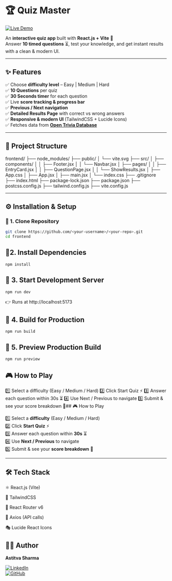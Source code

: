 # 🏆 Quiz Master  

[![Live Demo](https://img.shields.io/badge/Live-Demo-brightgreen?style=for-the-badge&logo=vercel)](https://dh5uaxfjzwbbq.cloudfront.net/
)

An **interactive quiz app** built with **React.js + Vite** 🎯  
Answer **10 timed questions** ⏳, test your knowledge, and get instant results with a clean & modern UI.  

---

## ✨ Features  

✅ Choose **difficulty level** – Easy | Medium | Hard  
✅ **10 Questions** per quiz  
✅ **30 Seconds timer** for each question  
✅ Live **score tracking & progress bar**  
✅ **Previous / Next navigation**  
✅ **Detailed Results Page** with correct vs wrong answers  
✅ **Responsive & modern UI** (TailwindCSS + Lucide Icons)  
✅ Fetches data from **[Open Trivia Database](https://opentdb.com/)**  

---

## 📂 Project Structure  

frontend/
├── node_modules/
├── public/
│   └── vite.svg
├── src/
│   ├── components/
│   │   ├── Footer.jsx
│   │   └── Navbar.jsx
│   ├── pages/
│   │   ├── EntryCard.jsx
│   │   ├── QuestionPage.jsx
│   │   └── ShowResults.jsx
│   ├── App.css
│   ├── App.jsx
│   ├── main.jsx
│   └── index.css
├── .gitignore
├── index.html
├── package-lock.json
├── package.json
├── postcss.config.js
├── tailwind.config.js
├── vite.config.js



---

## ⚙️ Installation & Setup  

### 🔹 1. Clone Repository  
```bash
git clone https://github.com/<your-username>/<your-repo>.git
cd frontend
```

## 🔹2. Install Dependencies
```
npm install
```

## 🔹 3. Start Development Server
```
npm run dev
```


👉 Runs at http://localhost:5173

## 🔹 4. Build for Production
```
npm run build
```

## 🔹 5. Preview Production Build
```
npm run preview

```
## 🎮 How to Play

1️⃣ Select a difficulty (Easy / Medium / Hard)
2️⃣ Click Start Quiz ⚡
3️⃣ Answer each question within 30s ⏳
4️⃣ Use Next / Previous to navigate
5️⃣ Submit & see your score breakdown 🎉## 🎮 How to Play  

1️⃣ Select a **difficulty** (Easy / Medium / Hard)  
2️⃣ Click **Start Quiz** ⚡  
3️⃣ Answer each question within **30s** ⏳  
4️⃣ Use **Next / Previous** to navigate  
5️⃣ Submit & see your **score breakdown** 🎉  

---  


## 🛠️ Tech Stack

⚛️ React.js (Vite)

🎨 TailwindCSS

🔄 React Router v6

📡 Axios (API calls)

🎭 Lucide React Icons

## 👨‍💻 Author  

**Astitva Sharma**  

[![LinkedIn](https://img.shields.io/badge/LinkedIn-Connect-blue?style=for-the-badge&logo=linkedin)](https://www.linkedin.com/in/astitva-sharma-012b4b252/)  
[![GitHub](https://img.shields.io/badge/GitHub-Follow-black?style=for-the-badge&logo=github)](https://github.com/Astitvazz)
